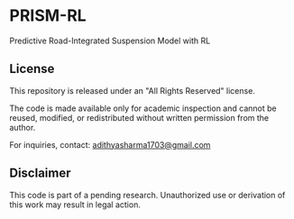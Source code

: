 # PRISM-RL
Predictive Road-Integrated Suspension Model with RL


## License

This repository is released under an "All Rights Reserved" license.

The code is made available only for academic inspection and cannot be reused, modified, or redistributed without written permission from the author.

For inquiries, contact: adithyasharma1703@gmail.com

## Disclaimer

This code is part of a pending research. Unauthorized use or derivation of this work may result in legal action.